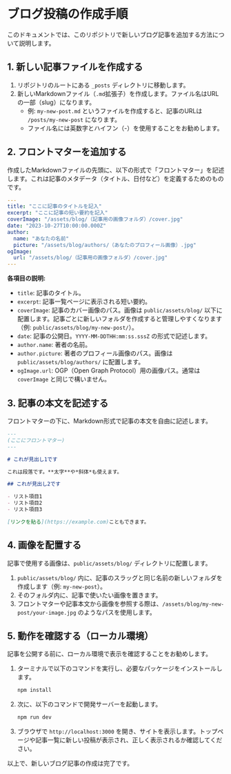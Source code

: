# ブログ投稿の作成手順

このドキュメントでは、このリポジトリで新しいブログ記事を追加する方法について説明します。

## 1. 新しい記事ファイルを作成する

1.  リポジトリのルートにある `_posts` ディレクトリに移動します。
2.  新しいMarkdownファイル（`.md`拡張子）を作成します。ファイル名はURLの一部（slug）になります。
    *   例: `my-new-post.md` というファイルを作成すると、記事のURLは `/posts/my-new-post` になります。
    *   ファイル名には英数字とハイフン（-）を使用することをお勧めします。

## 2. フロントマターを追加する

作成したMarkdownファイルの先頭に、以下の形式で「フロントマター」を記述します。これは記事のメタデータ（タイトル、日付など）を定義するためのものです。

```yaml
---
title: "ここに記事のタイトルを記入"
excerpt: "ここに記事の短い要約を記入"
coverImage: "/assets/blog/（記事用の画像フォルダ）/cover.jpg"
date: "2023-10-27T10:00:00.000Z"
author:
  name: "あなたの名前"
  picture: "/assets/blog/authors/（あなたのプロフィール画像）.jpg"
ogImage:
  url: "/assets/blog/（記事用の画像フォルダ）/cover.jpg"
---
```

**各項目の説明:**

*   `title`: 記事のタイトル。
*   `excerpt`: 記事一覧ページに表示される短い要約。
*   `coverImage`: 記事のカバー画像のパス。画像は `public/assets/blog/` 以下に配置します。記事ごとに新しいフォルダを作成すると管理しやすくなります（例: `public/assets/blog/my-new-post/`）。
*   `date`: 記事の公開日。`YYYY-MM-DDTHH:mm:ss.sssZ` の形式で記述します。
*   `author.name`: 著者の名前。
*   `author.picture`: 著者のプロフィール画像のパス。画像は `public/assets/blog/authors/` に配置します。
*   `ogImage.url`: OGP（Open Graph Protocol）用の画像パス。通常は `coverImage` と同じで構いません。

## 3. 記事の本文を記述する

フロントマターの下に、Markdown形式で記事の本文を自由に記述します。

```markdown
---
(ここにフロントマター)
---

# これが見出し1です

これは段落です。**太字**や*斜体*も使えます。

## これが見出し2です

- リスト項目1
- リスト項目2
- リスト項目3

[リンクを貼る](https://example.com)こともできます。
```

## 4. 画像を配置する

記事で使用する画像は、`public/assets/blog/` ディレクトリに配置します。

1.  `public/assets/blog/` 内に、記事のスラッグと同じ名前の新しいフォルダを作成します（例: `my-new-post`）。
2.  そのフォルダ内に、記事で使いたい画像を置きます。
3.  フロントマターや記事本文から画像を参照する際は、`/assets/blog/my-new-post/your-image.jpg` のようなパスを使用します。

## 5. 動作を確認する（ローカル環境）

記事を公開する前に、ローカル環境で表示を確認することをお勧めします。

1.  ターミナルで以下のコマンドを実行し、必要なパッケージをインストールします。
    ```bash
    npm install
    ```
2.  次に、以下のコマンドで開発サーバーを起動します。
    ```bash
    npm run dev
    ```
3.  ブラウザで `http://localhost:3000` を開き、サイトを表示します。トップページや記事一覧に新しい投稿が表示され、正しく表示されるか確認してください。

以上で、新しいブログ記事の作成は完了です。
